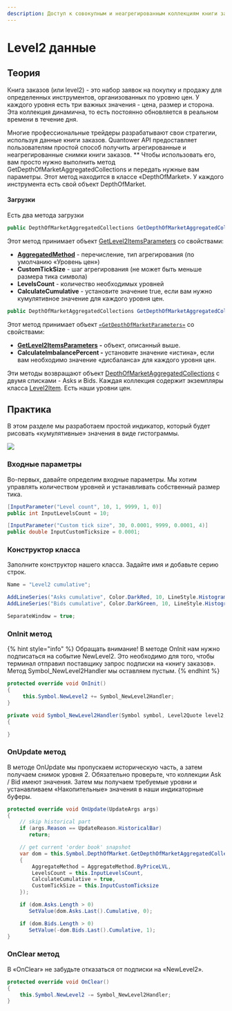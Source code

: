 ```yaml
---
description: Доступ к совокупным и неагрегированным коллекциям книги заказов.
---
```


# Level2 данные

## Теория

Книга заказов (или level2) - это набор заявок на покупку и продажу для определенных инструментов, организованных по уровню цен. У каждого уровня есть три важных значения - цена, размер и сторона. Эта коллекция динамична, то есть постоянно обновляется в реальном времени в течение дня.

Многие профессиональные трейдеры разрабатывают свои стратегии, используя данные книги заказов. Quantower API предоставляет пользователям простой способ получить агрегированные и неагрегированные снимки книги заказов. \*\* Чтобы использовать его, вам просто нужно выполнить метод GetDepthOfMarketAggregatedCollections и передать нужные вам параметры. Этот метод находится в классе «DepthOfMarket». У каждого инструмента есть свой объект DepthOfMarket.

#### Загрузки

Есть два метода загрузки

```csharp
public DepthOfMarketAggregatedCollections GetDepthOfMarketAggregatedCollections(GetLevel2ItemsParameters parameters = null)
```

Этот метод принимает объект [GetLevel2ItemsParameters](https://api.quantower.com/docs/TradingPlatform.BusinessLayer.GetLevel2ItemsParameters.html) со свойствами:

* [**AggregatedMethod**](https://api.quantower.com/docs/TradingPlatform.BusinessLayer.AggregateMethod.html) - перечисление, тип агрегирования (по умолчанию «Уровень цен»)
* **CustomTickSize** - шаг агрегирования (не может быть меньше размера тика символа)
* **LevelsCount** - количество необходимых уровней
* **CalculateCumulative** - установите значение true, если вам нужно кумулятивное значение для каждого уровня цен.

```csharp
public DepthOfMarketAggregatedCollections GetDepthOfMarketAggregatedCollections(GetDepthOfMarketParameters parameters)
```

Этот метод принимает объект [`«GetDepthOfMarketParameters»`](https://api.quantower.com/docs/TradingPlatform.BusinessLayer.GetDepthOfMarketParameters.html) со свойствами:

* [**GetLevel2ItemsParameters**](https://api.quantower.com/docs/TradingPlatform.BusinessLayer.GetLevel2ItemsParameters.html) **-** объект, описанный выше.
* **CalculateImbalancePercent -** установите значение «истина», если вам необходимо значение «дисбаланса» для каждого уровня цен.

Эти методы возвращают объект [DepthOfMarketAggregatedCollections](https://api.quantower.com/docs/TradingPlatform.BusinessLayer.DepthOfMarketAggregatedCollections.html) с двумя списками - Asks и Bids. Каждая коллекция содержит экземпляры класса [Level2Item](https://api.quantower.com/docs/TradingPlatform.BusinessLayer.Level2Item.html). Есть наши уровни цен.

## **Практика**

В этом разделе мы разработаем простой индикатор, который будет рисовать «кумулятивные» значения в виде гистограммы.

![](../.gitbook/assets/level2\_example.png)

### Входные параметры

Во-первых, давайте определим входные параметры. Мы хотим управлять количеством уровней и устанавливать собственный размер тика.

```csharp
[InputParameter("Level count", 10, 1, 9999, 1, 0)]
public int InputLevelsCount = 10;

[InputParameter("Custom tick size", 30, 0.0001, 9999, 0.0001, 4)]
public double InputCustomTicksize = 0.0001;
```

### Конструктор класса

Заполните конструктор нашего класса. Задайте имя и добавьте серию строк.

```csharp
Name = "Level2 cumulative";

AddLineSeries("Asks cumulative", Color.DarkRed, 10, LineStyle.Histogramm);
AddLineSeries("Bids cumulative", Color.DarkGreen, 10, LineStyle.Histogramm);

SeparateWindow = true;
```

### OnInit метод

{% hint style="info" %}
Обращать внимание! В методе OnInit нам нужно подписаться на событие NewLevel2. Это необходимо для того, чтобы терминал отправил поставщику запрос подписки на «книгу заказов». Метод Symbol\_NewLevel2Handler мы оставляем пустым.
{% endhint %}

```csharp
protected override void OnInit()
{
     this.Symbol.NewLevel2 += Symbol_NewLevel2Handler;
}

private void Symbol_NewLevel2Handler(Symbol symbol, Level2Quote level2, DOMQuote dom)
{

}
```

### OnUpdate метод

В методе OnUpdate мы пропускаем историческую часть, а затем получаем снимок уровня 2. Обязательно проверьте, что коллекции Ask / Bid имеют значения. Затем мы получаем требуемые уровни и устанавливаем «Накопительные» значения в наши индикаторные буферы.

```csharp
protected override void OnUpdate(UpdateArgs args)
{
    // skip historical part
    if (args.Reason == UpdateReason.HistoricalBar)
       return;

    // get current 'order book' snapshot
    var dom = this.Symbol.DepthOfMarket.GetDepthOfMarketAggregatedCollections(new GetLevel2ItemsParameters()
    {
        AggregateMethod = AggregateMethod.ByPriceLVL,
        LevelsCount = this.InputLevelsCount,
        CalculateCumulative = true,
        CustomTickSize = this.InputCustomTicksize
    });

    if (dom.Asks.Length > 0)
       SetValue(dom.Asks.Last().Cumulative, 0);

    if (dom.Bids.Length > 0)
       SetValue(-dom.Bids.Last().Cumulative, 1);
}
```

### OnClear метод

В «OnClear» не забудьте отказаться от подписки на «NewLevel2».

```csharp
protected override void OnClear()
{
    this.Symbol.NewLevel2 -= Symbol_NewLevel2Handler;
}
```
